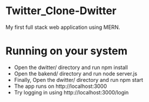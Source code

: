 # Twitter_Clone-Dwitter
My first full stack web application using MERN.
# Running on your system
* Open the dwitter/ directory and run npm install
* Open the bakend/ directory and run node server.js
* Finally, Open the dwitter/ directory and run npm start
* The app runs on http://localhost:3000
* Try logging in using http://localhost:3000/login
